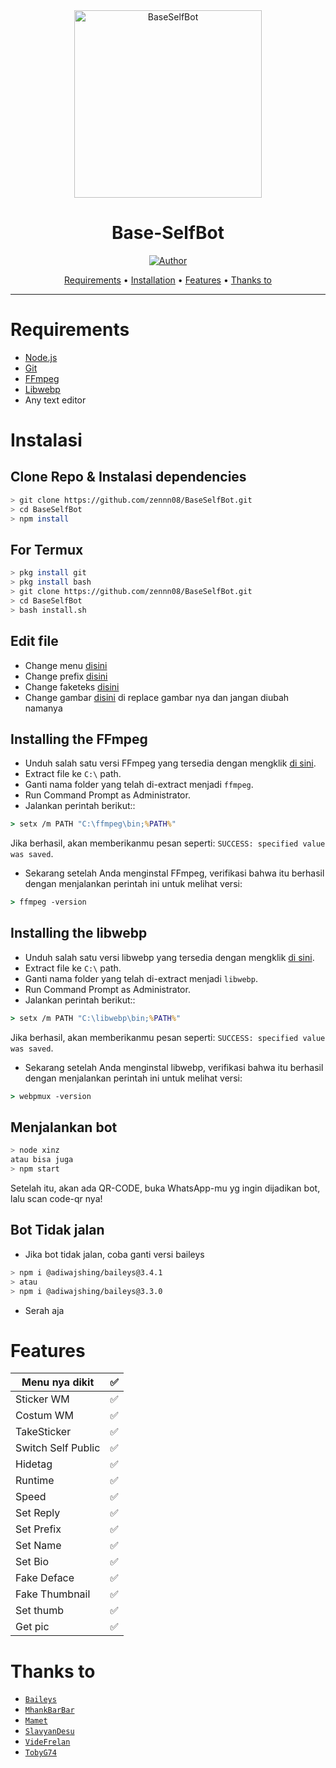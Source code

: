 <div align="center">
<img src="https://i.ibb.co/xh1jJ9V/c04a33a54164.png" alt="BaseSelfBot" width="300" />

# Base-SelfBot

>
>
>

<p align="center">
  <a href="https://github.com/zennn08"><img title="Author" src="https://img.shields.io/badge/Author-zennn08-red.svg?style=for-the-badge&logo=github" /></a>
</p>

<p align="center">
  <a href="https://github.com/zennn08/BaseSelfBot#requirements">Requirements</a> •
  <a href="https://github.com/zennn08/BaseSelfBot#instalasi">Installation</a> •
  <a href="https://github.com/zennn08/BaseSelfBot#features">Features</a> •
  <a href="https://github.com/zennn08/BaseSelfBot#thanks-to">Thanks to</a>
</p>
</div>


---



# Requirements
* [Node.js](https://nodejs.org/en/)
* [Git](https://git-scm.com/downloads)
* [FFmpeg](https://github.com/BtbN/FFmpeg-Builds/releases/download/autobuild-2020-12-08-13-03/ffmpeg-n4.3.1-26-gca55240b8c-win64-gpl-4.3.zip)
* [Libwebp](https://developers.google.com/speed/webp/download)
* Any text editor

# Instalasi
## Clone Repo & Instalasi dependencies
```bash
> git clone https://github.com/zennn08/BaseSelfBot.git
> cd BaseSelfBot
> npm install
```
## For Termux
```bash
> pkg install git
> pkg install bash
> git clone https://github.com/zennn08/BaseSelfBot.git
> cd BaseSelfBot
> bash install.sh
```

## Edit file
- Change menu [disini](https://github.com/zennn08/BaseSelfBot/blob/master/xinz.js#95)
- Change prefix [disini](https://github.com/zennn08/BaseSelfBot/blob/master/xinz.js#35)
- Change faketeks [disini](https://github.com/zennn08/BaseSelfBot/blob/master/xinz.js#33)
- Change gambar [disini](https://github.com/zennn08/BaseSelfBot/blob/master/media/aqul.jpeg) di replace gambar nya dan jangan diubah namanya


## Installing the FFmpeg
* Unduh salah satu versi FFmpeg yang tersedia dengan mengklik [di sini](https://www.gyan.dev/ffmpeg/builds/).
* Extract file ke `C:\` path.
* Ganti nama folder yang telah di-extract menjadi `ffmpeg`.
* Run Command Prompt as Administrator.
* Jalankan perintah berikut::
```cmd
> setx /m PATH "C:\ffmpeg\bin;%PATH%"
```
Jika berhasil, akan memberikanmu pesan seperti: `SUCCESS: specified value was saved`.
* Sekarang setelah Anda menginstal FFmpeg, verifikasi bahwa itu berhasil dengan menjalankan perintah ini untuk melihat versi:
```cmd
> ffmpeg -version
```


## Installing the libwebp
* Unduh salah satu versi libwebp yang tersedia dengan mengklik [di sini](https://developers.google.com/speed/webp/download).
* Extract file ke `C:\` path.
* Ganti nama folder yang telah di-extract menjadi `libwebp`.
* Run Command Prompt as Administrator.
* Jalankan perintah berikut::
```cmd
> setx /m PATH "C:\libwebp\bin;%PATH%"
```
Jika berhasil, akan memberikanmu pesan seperti: `SUCCESS: specified value was saved`.
* Sekarang setelah Anda menginstal libwebp, verifikasi bahwa itu berhasil dengan menjalankan perintah ini untuk melihat versi:
```cmd
> webpmux -version
```

## Menjalankan bot
```bash
> node xinz
atau bisa juga
> npm start
```

 Setelah itu, akan ada QR-CODE, buka WhatsApp-mu yg ingin dijadikan bot, lalu scan code-qr nya!

## Bot Tidak jalan
- Jika bot tidak jalan, coba ganti versi baileys
```bash
> npm i @adiwajshing/baileys@3.4.1
> atau
> npm i @adiwajshing/baileys@3.3.0
```
- Serah aja 

# Features

| Menu nya dikit |✅|
| ------------- | ------------- |
| Sticker WM|✅|
| Costum WM|✅|
| TakeSticker|✅|
| Switch Self Public|✅|
| Hidetag|✅|
| Runtime|✅|
| Speed|✅|
| Set Reply|✅|
| Set Prefix|✅|
| Set Name|✅|
| Set Bio|✅|
| Fake Deface|✅|
| Fake Thumbnail|✅|
| Set thumb|✅|
| Get pic|✅|

# Thanks to
* [`Baileys`](https://github.com/adiwajshing/Baileys)
* [`MhankBarBar`](https://github.com/MhankBarBar)
* [`Mamet`](https://github.com/mamet8/)
* [`SlavyanDesu`](https://github.com/SlavyanDesu)
* [`VideFrelan`](https://github.com/VideFrelan)
* [`TobyG74`](https://github.com/TobyG74)